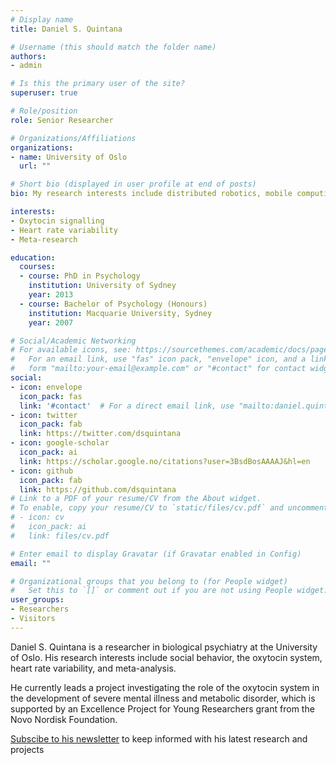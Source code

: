 ```yaml
---
# Display name
title: Daniel S. Quintana

# Username (this should match the folder name)
authors:
- admin

# Is this the primary user of the site?
superuser: true

# Role/position
role: Senior Researcher

# Organizations/Affiliations
organizations:
- name: University of Oslo
  url: ""

# Short bio (displayed in user profile at end of posts)
bio: My research interests include distributed robotics, mobile computing and programmable matter.

interests:
- Oxytocin signalling
- Heart rate variability
- Meta-research

education:
  courses:
  - course: PhD in Psychology
    institution: University of Sydney
    year: 2013
  - course: Bachelor of Psychology (Honours)
    institution: Macquarie University, Sydney
    year: 2007

# Social/Academic Networking
# For available icons, see: https://sourcethemes.com/academic/docs/page-builder/#icons
#   For an email link, use "fas" icon pack, "envelope" icon, and a link in the
#   form "mailto:your-email@example.com" or "#contact" for contact widget.
social:
- icon: envelope
  icon_pack: fas
  link: '#contact'  # For a direct email link, use "mailto:daniel.quintana@medisin.uio.no".
- icon: twitter
  icon_pack: fab
  link: https://twitter.com/dsquintana
- icon: google-scholar
  icon_pack: ai
  link: https://scholar.google.no/citations?user=3BsdBosAAAAJ&hl=en
- icon: github
  icon_pack: fab
  link: https://github.com/dsquintana
# Link to a PDF of your resume/CV from the About widget.
# To enable, copy your resume/CV to `static/files/cv.pdf` and uncomment the lines below.
# - icon: cv
#   icon_pack: ai
#   link: files/cv.pdf

# Enter email to display Gravatar (if Gravatar enabled in Config)
email: ""

# Organizational groups that you belong to (for People widget)
#   Set this to `[]` or comment out if you are not using People widget.
user_groups:
- Researchers
- Visitors
---
```


Daniel S. Quintana is a researcher in biological psychiatry at the University of Oslo. His research interests include social behavior, the oxytocin system, heart rate variability, and meta-analysis. 

He currently leads a project investigating the role of the oxytocin system in the development of severe mental illness and metabolic disorder, which is supported by an Excellence Project for Young Researchers grant from the Novo Nordisk Foundation.

[Subscibe to his newsletter](http://eepurl.com/YzZWf) to keep informed with his latest research and projects

